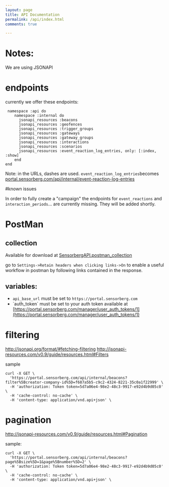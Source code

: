 ```yaml
---
layout: page
title: API Documentation
permalink: /api/index.html
comments: true

---
```


# Notes:
We are using JSONAPI

# endpoints

currently we offer these endpoints:

```
 namespace :api do
    namespace :internal do
      jsonapi_resources :beacons
      jsonapi_resources :geofences
      jsonapi_resources :trigger_groups
      jsonapi_resources :gateways
      jsonapi_resources :gateway_groups
      jsonapi_resources :interactions
      jsonapi_resources :scenarios
      jsonapi_resources :event_reaction_log_entries, only: [:index, :show]
    end
end
```

Note: in the URLs, dashes are used. `event_reaction_log_entries`becomes [portal.sensorberg.com/api/internal/event-reaction-log-entries](https://portal.sensorberg.com/api/internal/event-reaction-log-entries)

#known issues

In order to fully create a "campaign" the endpoints for `event_reactions` and `interaction_periods`... are currently missing. They will be added shortly.

# PostMan 

## collection
Available for download at [SensorbergAPI.postman_collection](SensorbergAPI.postman_collection)

go to `Settings->Retain headers when clicking links->On` to enable a useful workflow in postman by following links contained in the response.

## variables:
* `api_base_url` must be set to `https://portal.sensorberg.com`
* `auth_token´ must be set to your auth token available at [https://portal.sensorberg.com/manager/user_auth_tokens/1](https://portal.sensorberg.com/manager/user_auth_tokens/1)

# filtering
http://jsonapi.org/format/#fetching-filtering
http://jsonapi-resources.com/v0.9/guide/resources.html#Filters

sample

```
curl -X GET \
  'https://portal.sensorberg.com/api/internal/beacons?filter%5Bcreator-company-id%5D=f687a5b5-c9c2-4324-8221-35c0a1f22999' \
  -H 'authorization: Token token=5d7a06e4-98e2-48c3-9917-e92d4b9d05c0' \
  -H 'cache-control: no-cache' \
  -H 'content-type: application/vnd.api+json' \
```

# pagination
http://jsonapi-resources.com/v0.9/guide/resources.html#Pagination


sample:

```
curl -X GET \
  'https://portal.sensorberg.com/api/internal/beacons?page%5Bsize%5D=1&page%5Bnumber%5D=2' \
  -H 'authorization: Token token=5d7a06e4-98e2-48c3-9917-e92d4b9d05c0' \
  -H 'cache-control: no-cache' \
  -H 'content-type: application/vnd.api+json' \
```
